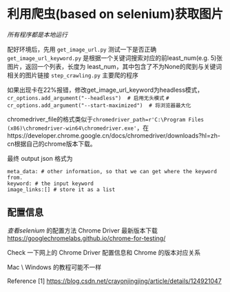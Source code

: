 # 利用爬虫(based on selenium)获取图片
*所有程序都是本地运行* 

配好环境后，先用 `get_image_url.py` 测试一下是否正确
`get_image_url_keyword.py` 是根据一个关键词搜索对应的前least_num(e.g. 5)张图片，返回一个列表，长度为 least_num，其中包含了不为None的爬到与关键词相关的图片链接
`step_crawling.py` 主要爬的程序

如果出现卡在22%报错，修改get_image_url_keyword为headless模式，   
`cr_options.add_argument("--headless")  # 启用无头模式`
`# cr_options.add_argument("--start-maximized")  # 将浏览器最大化`

chromedriver_file的格式类似于`chromedriver_path=r'C:\Program Files (x86)\chromedriver-win64\chromedriver.exe'`，在https://developer.chrome.google.cn/docs/chromedriver/downloads?hl=zh-cn根据自己的chrome版本下载。


最终 output json 格式为
```
meta_data: # other information, so that we can get where the keyword from.
keyword: # the input keyword
image_links:[] # store it as a list
```


## 配置信息
*查看selenium* 的配置方法
Chrome Driver 最新版本下载
https://googlechromelabs.github.io/chrome-for-testing/

Check 一下网上的 Chrome Driver 配置信息和 Chrome 的版本对应关系

Mac \ Windows 的教程可能不一样


Reference
[1] https://blog.csdn.net/crayonjingjing/article/details/124921047
